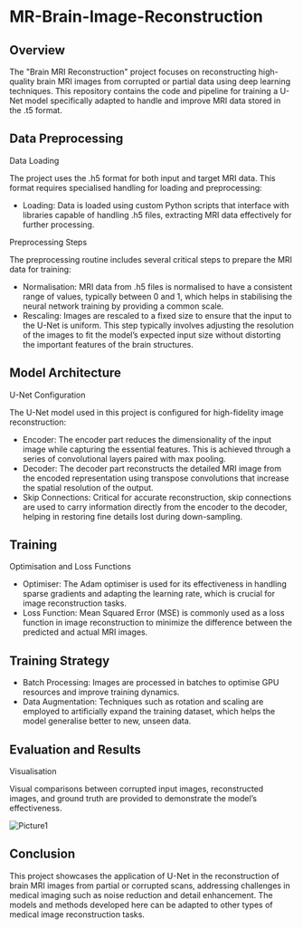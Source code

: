 # MR-Brain-Image-Reconstruction

## Overview

The "Brain MRI Reconstruction" project focuses on reconstructing high-quality brain MRI images from corrupted or partial data using deep learning techniques. This repository contains the code and pipeline for training a U-Net model specifically adapted to handle and improve MRI data stored in the .t5 format.

## Data Preprocessing

Data Loading

The project uses the .h5 format for both input and target MRI data. This format requires specialised handling for loading and preprocessing:

- Loading: Data is loaded using custom Python scripts that interface with libraries capable of handling .h5 files, extracting MRI data effectively for further processing.

Preprocessing Steps

The preprocessing routine includes several critical steps to prepare the MRI data for training:

- Normalisation: MRI data from .h5 files is normalised to have a consistent range of values, typically between 0 and 1, which helps in stabilising the neural network training by providing a common scale.
- Rescaling: Images are rescaled to a fixed size to ensure that the input to the U-Net is uniform. This step typically involves adjusting the resolution of the images to fit the model’s expected input size without distorting the important features of the brain structures.

## Model Architecture

U-Net Configuration

The U-Net model used in this project is configured for high-fidelity image reconstruction:

- Encoder: The encoder part reduces the dimensionality of the input image while capturing the essential features. This is achieved through a series of convolutional layers paired with max pooling.
- Decoder: The decoder part reconstructs the detailed MRI image from the encoded representation using transpose convolutions that increase the spatial resolution of the output.
- Skip Connections: Critical for accurate reconstruction, skip connections are used to carry information directly from the encoder to the decoder, helping in restoring fine details lost during down-sampling.

## Training

Optimisation and Loss Functions

- Optimiser: The Adam optimiser is used for its effectiveness in handling sparse gradients and adapting the learning rate, which is crucial for image reconstruction tasks.
- Loss Function: Mean Squared Error (MSE) is commonly used as a loss function in image reconstruction to minimize the difference between the predicted and actual MRI images.

## Training Strategy

- Batch Processing: Images are processed in batches to optimise GPU resources and improve training dynamics.
- Data Augmentation: Techniques such as rotation and scaling are employed to artificially expand the training dataset, which helps the model generalise better to new, unseen data.

## Evaluation and Results

Visualisation

Visual comparisons between corrupted input images, reconstructed images, and ground truth are provided to demonstrate the model’s effectiveness.

![Picture1](https://github.com/user-attachments/assets/252c6421-bad3-4f50-971b-f9648cdefdd7)

## Conclusion

This project showcases the application of U-Net in the reconstruction of brain MRI images from partial or corrupted scans, addressing challenges in medical imaging such as noise reduction and detail enhancement. The models and methods developed here can be adapted to other types of medical image reconstruction tasks.
